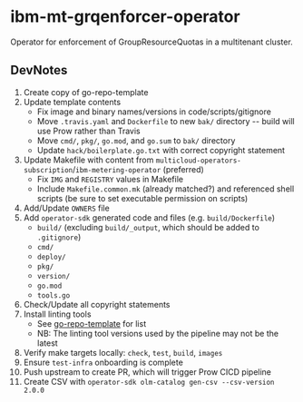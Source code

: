 # ibm-mt-grqenforcer-operator

Operator for enforcement of GroupResourceQuotas in a multitenant cluster.

## DevNotes

1. Create copy of go-repo-template
1. Update template contents
   - Fix image and binary names/versions in code/scripts/gitignore
   - Move `.travis.yaml` and `Dockerfile` to new `bak/` directory -- build will use Prow rather than Travis
   - Move `cmd/`, `pkg/`, `go.mod`, and `go.sum` to `bak/` directory
   - Update `hack/boilerplate.go.txt` with correct copyright statement
1. Update Makefile with content from `multicloud-operators-subscription`/`ibm-metering-operator` (preferred)
   - Fix `IMG` and `REGISTRY` values in Makefile
   - Include `Makefile.common.mk` (already matched?) and referenced shell scripts (be sure to set executable permission on scripts)
1. Add/Update `OWNERS` file
1. Add `operator-sdk` generated code and files (e.g. `build/Dockerfile`)
   - `build/` (excluding `build/_output`, which should be added to `.gitignore`)
   - `cmd/`
   - `deploy/`
   - `pkg/`
   - `version/`
   - `go.mod`
   - `tools.go`
1. Check/Update all copyright statements
1. Install linting tools
   - See [go-repo-template](https://github.com/IBM/go-repo-template/blob/master/docs/development.md) for list
   - NB: The linting tool versions used by the pipeline may not be the latest
1. Verify make targets locally: `check`, `test`, `build`, `images`
1. Ensure `test-infra` onboarding is complete
1. Push upstream to create PR, which will trigger Prow CICD pipeline
1. Create CSV with `operator-sdk olm-catalog gen-csv --csv-version 2.0.0`

